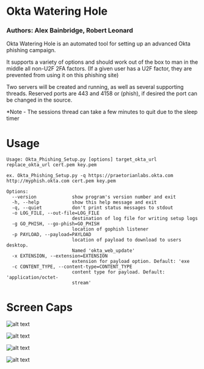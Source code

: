 # Okta Watering Hole
### Authors: Alex Bainbridge, Robert Leonard

Okta Watering Hole is an automated tool for setting up an advanced Okta phishing campaign.

It supports a variety of options and should work out of the box to man in the middle all non-U2F 2FA factors. (If a given user has a U2F factor, they are prevented from using it on this phishing site)

Two servers will be created and running, as well as several supporting threads. Reserved ports are 443 and 4158 or (phish), if desired the port can be changed in the source. 

*Note - The sessions thread can take a few minutes to quit due to the sleep timer


# Usage

```
Usage: Okta_Phishing_Setup.py [options] target_okta_url replace_okta_url cert.pem key.pem

ex. Okta_Phishing_Setup.py -q https://praetorianlabs.okta.com http://myphish.okta.com cert.pem key.pem

Options:
  --version             show program's version number and exit
  -h, --help            show this help message and exit
  -q, --quiet           don't print status messages to stdout
  -o LOG_FILE, --out-file=LOG_FILE
                        destination of log file for writing setup logs
  -g GO_PHISH, --go-phish=GO_PHISH
                        location of gophish listener
  -p PAYLOAD, --payload=PAYLOAD
                        location of payload to download to users desktop.
                        Named 'okta_web_update'
  -x EXTENSION, --extension=EXTENSION
                        extension for payload option. Default: 'exe
  -c CONTENT_TYPE, --content-type=CONTENT_TYPE
                        content type for payload. Default: 'application/octet-
                        stream'
```



# Screen Caps
![alt text](https://github.com/praetorian-inc/Okta_Watering_Hole/blob/master/images/command.png)

![alt text](https://github.com/praetorian-inc/Okta_Watering_Hole/blob/master/images/compare.png)

![alt text](https://github.com/praetorian-inc/Okta_Watering_Hole/blob/master/images/two_factors.png)

![alt text](https://github.com/praetorian-inc/Okta_Watering_Hole/blob/master/images/results.png)
